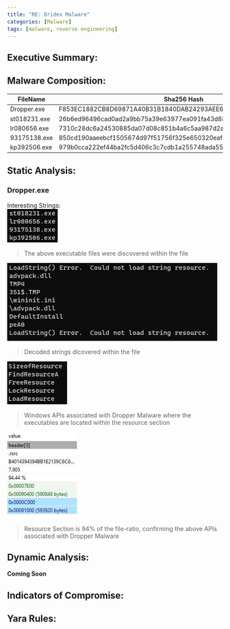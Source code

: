 ```yaml
---
title: "RE: Dridex Malware"
categories: [Malware]
tags: [malware, reverse engineering]
---
```


## Executive Summary:

## Malware Composition:

|FileName|Sha256 Hash|
|---|---|
|Dropper.exe|F853EC1882CB8D69871A40B31B1840DAB24293AEE640E79397E51E870A5EDB68|
|st018231.exe|26b6ed96496cad0ad2a9bb75a39e63977ea091fa43d88fae2a8002bd61f57d39|
|lr080656.exe|7310c28dc6a24530885da07d08c851b4a6c5aa987d2a44ce53cb73e72235fa49|
|93175138.exe|850cd190aaeebcf1505674d97f51756f325e650320eaf76785d954223a9bee38|
|kp392506.exe|979b0cca222ef44ba2fc5d406c3c7cdb1a255748ada55c32db5ee18cad5f54f7|


## Static Analysis:

### Dropper.exe

Interesting Strings:  
![](../assets/images/blog1/Strings1.jpg)

>The above executable files were discovered within the file

![](../assets/images/blog1/Strings2.jpg)

>Decoded strings dicovered within the file

![](../assets/images/blog1/Strings3.jpg)

>Windows APIs associated with Dropper Malware where the executables are located within the resource section

![](../assets/images/blog1/Pestudio1.jpg)

>Resource Section is 94% of the file-ratio, confirming the above APIs associated with Dropper Malware



## Dynamic Analysis:

**Coming Soon**

## Indicators of Compromise:

## Yara Rules:

